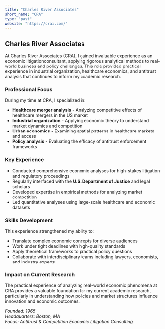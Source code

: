 ```yaml
---
title: "Charles River Associates"
short_name: "CRA"
type: "past"
website: "https://crai.com/"
---
```


## Charles River Associates

At Charles River Associates (CRA), I gained invaluable experience as an economic litigationconsultant, applying rigorous analytical methods to real-world business and policy challenges. This role provided practical experience in industrial organization, healthcare economics, and antitrust analysis that continues to inform my academic research.

### Professional Focus
During my time at CRA, I specialized in:
- **Healthcare merger analysis** - Analyzing competitive effects of healthcare mergers in the US market
- **Industrial organization** - Applying economic theory to understand market dynamics and competition
- **Urban economics** - Examining spatial patterns in healthcare markets and access
- **Policy analysis** - Evaluating the efficacy of antitrust enforcement frameworks

### Key Experience
- Conducted comprehensive economic analyses for high-stakes litigation and regulatory proceedings
- Regularly interfaced with the **U.S. Department of Justice** and legal scholars
- Developed expertise in empirical methods for analyzing market competition
- Led quantitative analyses using large-scale healthcare and economic datasets

### Skills Development
This experience strengthened my ability to:
- Translate complex economic concepts for diverse audiences
- Work under tight deadlines with high-quality standards
- Apply theoretical frameworks to practical policy questions
- Collaborate with interdisciplinary teams including lawyers, economists, and industry experts

### Impact on Current Research
The practical experience of analyzing real-world economic phenomena at CRA provides a valuable foundation for my current academic research, particularly in understanding how policies and market structures influence innovation and economic outcomes.

*Founded: 1965*  
*Headquarters: Boston, MA*  
*Focus: Antitrust & Competition Economic Litigation Consulting*